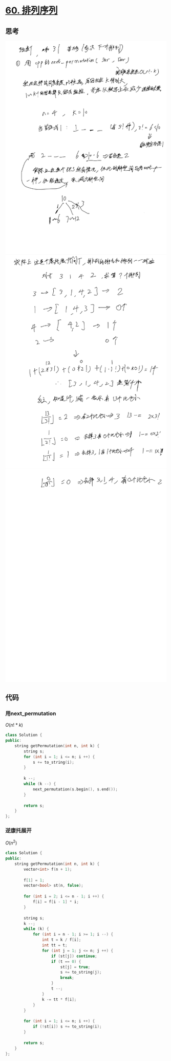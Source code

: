 # [60. 排列序列](https://leetcode.cn/problems/permutation-sequence/description/)

## 思考

![60](../images/60.png)
![61](../images/61.png)
![62](../images/62.png)

## 代码

### 用next_permutation

$O(n! * k)$

```c++
class Solution {
public:
    string getPermutation(int n, int k) {
        string s;
        for (int i = 1; i <= n; i ++) {
            s += to_string(i);
        }

        k --;
        while (k --) {
            next_permutation(s.begin(), s.end());
        }

        return s;
    }
};
```

### 逆康托展开

$O(n^2)$

```c++
class Solution {
public:
    string getPermutation(int n, int k) {
        vector<int> f(n + 1);
        
        f[1] = 1;
        vector<bool> st(n, false);
        
        for (int i = 2; i <= n - 1; i ++) {
            f[i] = f[i - 1] * i;
        }

        string s;
        k --;
        while (k) {
            for (int i = n - 1; i >= 1; i --) {
                int t = k / f[i];
                int tt = t;
                for (int j = 1; j <= n; j ++) {
                    if (st[j]) continue;
                    if (t == 0) {
                        st[j] = true;
                        s += to_string(j);
                        break;
                    }
                    t --;
                }
                k -= tt * f[i];
            }
        }

        for (int i = 1; i <= n; i ++) {
            if (!st[i]) s += to_string(i);
        }

        return s;
    }
};
```
